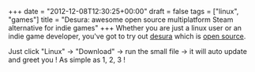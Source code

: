 +++
date = "2012-12-08T12:30:25+00:00"
draft = false
tags = ["linux", "games"]
title = "Desura: awesome open source multiplatform Steam alternative for indie games"
+++
Whether you are just a linux user or an indie game developer, you've got to try out [desura](http://www.desura.com/) which is [open source](https://github.com/lodle/Desura).

Just click "Linux" -> "Download" -> run the small file -> it will auto update and greet you ! As simple as 1, 2, 3 !